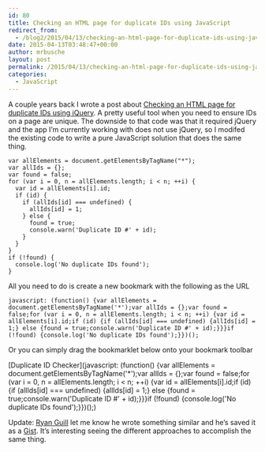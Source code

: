 ```yaml
---
id: 80
title: Checking an HTML page for duplicate IDs using JavaScript
redirect_from:
  - /blog2/2015/04/13/checking-an-html-page-for-duplicate-ids-using-javascript/
date: 2015-04-13T03:48:47+00:00
author: mrbusche
layout: post
permalink: /2015/04/13/checking-an-html-page-for-duplicate-ids-using-javascript/
categories:
  - JavaScript
---
```


A couple years back I wrote a post about [Checking an HTML page for duplicate IDs using jQuery](https://mrbusche.com/2013/05/10/checking-html-page-for-duplicate-ids-using-jquery/). A pretty useful tool when you need to ensure IDs on a page are unique. The downside to that code was that it required jQuery and the app I&#8217;m currently working with does not use jQuery, so I modifed the existing code to write a pure JavaScript solution that does the same thing.

    var allElements = document.getElementsByTagName("*");
    var allIds = {};
    var found = false;
    for (var i = 0, n = allElements.length; i < n; ++i) {
      var id = allElements[i].id;
      if (id) {
        if (allIds[id] === undefined) {
          allIds[id] = 1;
        } else {
          found = true;
          console.warn('Duplicate ID #' + id);
        }
      }
    }
    if (!found) {
      console.log('No duplicate IDs found');
    }

All you need to do is create a new bookmark with the following as the URL

    javascript: (function() {var allElements = document.getElementsByTagName('*');var allIds = {};var found = false;for (var i = 0, n = allElements.length; i < n; ++i) {var id = allElements[i].id;if (id) {if (allIds[id] === undefined) {allIds[id] = 1;} else {found = true;console.warn('Duplicate ID #' + id);}}}if (!found) {console.log('No duplicate IDs found');}})();

Or you can simply drag the bookmarklet below onto your bookmark toolbar

[Duplicate ID Checker](javascript: (function() {var allElements = document.getElementsByTagName('\*');var allIds = {};var found = false;for (var i = 0, n = allElements.length; i < n; ++i) {var id = allElements[i].id;if (id) {if (allIds[id] === undefined) {allIds[id] = 1;} else {found = true;console.warn('Duplicate ID #' + id);}}}if (!found) {console.log('No duplicate IDs found');}})();)

Update: [Ryan Guill](https://twitter.com/ryanguill) let me know he wrote something similar and he&#8217;s saved it as a [Gist](https://gist.github.com/ryanguill/36af48201e6d68dbbbe3/). It&#8217;s interesting seeing the different approaches to accomplish the same thing.
